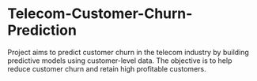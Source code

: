 # Telecom-Customer-Churn-Prediction
Project aims to predict customer churn in the telecom industry by building predictive models using customer-level data. The objective is to help reduce customer churn and retain high profitable customers.
